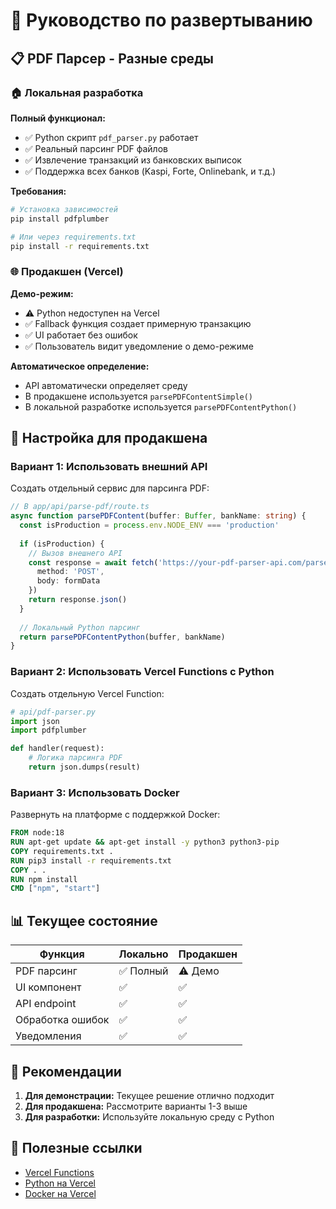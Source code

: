 # 🚀 Руководство по развертыванию

## 📋 PDF Парсер - Разные среды

### 🏠 Локальная разработка

**Полный функционал:**
- ✅ Python скрипт `pdf_parser.py` работает
- ✅ Реальный парсинг PDF файлов
- ✅ Извлечение транзакций из банковских выписок
- ✅ Поддержка всех банков (Kaspi, Forte, Onlinebank, и т.д.)

**Требования:**
```bash
# Установка зависимостей
pip install pdfplumber

# Или через requirements.txt
pip install -r requirements.txt
```

### 🌐 Продакшен (Vercel)

**Демо-режим:**
- ⚠️ Python недоступен на Vercel
- ✅ Fallback функция создает примерную транзакцию
- ✅ UI работает без ошибок
- ✅ Пользователь видит уведомление о демо-режиме

**Автоматическое определение:**
- API автоматически определяет среду
- В продакшене используется `parsePDFContentSimple()`
- В локальной разработке используется `parsePDFContentPython()`

## 🔧 Настройка для продакшена

### Вариант 1: Использовать внешний API

Создать отдельный сервис для парсинга PDF:

```typescript
// В app/api/parse-pdf/route.ts
async function parsePDFContent(buffer: Buffer, bankName: string) {
  const isProduction = process.env.NODE_ENV === 'production'
  
  if (isProduction) {
    // Вызов внешнего API
    const response = await fetch('https://your-pdf-parser-api.com/parse', {
      method: 'POST',
      body: formData
    })
    return response.json()
  }
  
  // Локальный Python парсинг
  return parsePDFContentPython(buffer, bankName)
}
```

### Вариант 2: Использовать Vercel Functions с Python

Создать отдельную Vercel Function:

```python
# api/pdf-parser.py
import json
import pdfplumber

def handler(request):
    # Логика парсинга PDF
    return json.dumps(result)
```

### Вариант 3: Использовать Docker

Развернуть на платформе с поддержкой Docker:

```dockerfile
FROM node:18
RUN apt-get update && apt-get install -y python3 python3-pip
COPY requirements.txt .
RUN pip3 install -r requirements.txt
COPY . .
RUN npm install
CMD ["npm", "start"]
```

## 📊 Текущее состояние

| Функция | Локально | Продакшен |
|---------|----------|-----------|
| PDF парсинг | ✅ Полный | ⚠️ Демо |
| UI компонент | ✅ | ✅ |
| API endpoint | ✅ | ✅ |
| Обработка ошибок | ✅ | ✅ |
| Уведомления | ✅ | ✅ |

## 🎯 Рекомендации

1. **Для демонстрации:** Текущее решение отлично подходит
2. **Для продакшена:** Рассмотрите варианты 1-3 выше
3. **Для разработки:** Используйте локальную среду с Python

## 🔗 Полезные ссылки

- [Vercel Functions](https://vercel.com/docs/functions)
- [Python на Vercel](https://vercel.com/docs/functions/serverless-functions/runtimes/python)
- [Docker на Vercel](https://vercel.com/docs/deployments/docker)
